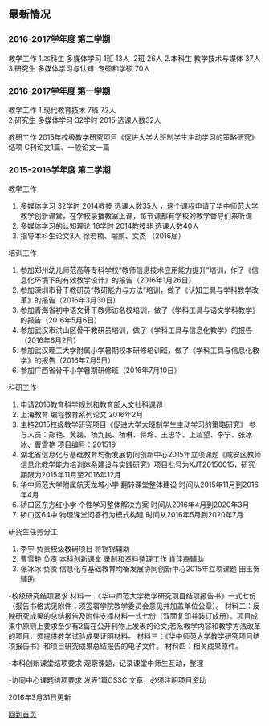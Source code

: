 ## 最新情况 ##

### 2016-2017学年度 第二学期 ###

教学工作
1.本科生 多媒体学习 1班 13人  2班 26人
2.本科生 教学技术与媒体 37人
3.研究生 多媒体学习与认知  专硕和学硕 70人


### 2016-2017学年度 第一学期 ###
教学工作
1.现代教育技术 7班 72人  
2.研究生 多媒体学习 32学时 2015  选课人数32人

教研工作
2015年校级教学研究项目《促进大学大班制学生主动学习的策略研究》结项
C刊论文1篇、一般论文一篇


### 2015-2016学年度 第二学期 ###
教学工作
1. 多媒体学习 32学时 2014教技  选课人数35人 ，这个课程申请了华中师范大学教学创新课堂，在学校录播教室上课，每节课都有学校的教学督导们来听课
2. 多媒体学习的认知理论 16学时 2014教技非 选课人数40人
3. 指导本科生论文3人  徐若楠、喻鹏、文杰 （2016届）

培训工作
1. 参加郑州幼儿师范高等专科学校“教师信息技术应用能力提升”培训，作了《信息化环境下的有效教学设计》的报告（2016年1月26日）
2. 参加深圳市骨干教研员“教研能力与方法”培训，做了《认知工具与学科教学改革》的报告（2016年3月30日）
3. 参加青海省初中语文骨干教师访名校培训，做了《学科工具与语文学科教学》的报告（2016年5月6日）
4. 参加武汉市洪山区骨干教研员培训，做了《学科工具与信息化教学》的报告（2016年6月2日）
5. 参加武汉理工大学附属小学暑期校本研修培训班，做了《学科工具与信息化教学》的报告（2016年7月5日）
6. 参加广西省骨干小学暑期研修班（2016年7月10日）


科研工作
1. 申请2016教育科学规划和教育部人文社科课题
2. 上海教育 编程教育系列论文 2016年2月
3. 主持2015校级教学研究项目《促进大学大班制学生主动学习的策略研究》 参与人员：郑艳、黄磊、杨九民、杨琳、蒋玲、王忠华、上超望、李宁、张冰冰、曹雪艳  项目编号：201519
4. 湖北省信息化与基础教育均衡发展协同创新中心2015年立项课题《咸安区教师信息化教学能力培训体系建设与实践研究》项目批号为XJT20150015，研究期限为2015年11月至2016年12月
5. 华中师范大学附属航天龙城小学 翻转课堂整体建设  时间从2015年11月到2016年4月
6. 硚口区东方红小学 个性学习整体解决方案  时间从2016年4月到2020年3月
7. 硚口区64中 物理课堂问答行为模式构建  时间从2016年5月到2020年7月

研究生任务分工
1. 李宁  负责校级教研项目   蒋锦锦辅助
2.  曹雪艳 负责 本科创新课堂 录制和资料整理工作  肖佳裔辅助
3.  张冰冰 负责  信息化与基础教育均衡发展协同创新中心2015年立项课题  田玉贺辅助

  
-校级研究结项要求
材料一：《华中师范大学教学研究项目结项报告书》一式七份（报告书格式见附件；须签署学院教学委员会意见并加盖单位公章）。
材料二：反映研究成果的总结报告及附件支撑材料一式七份（双面复印并装订成册）。项目成果中原则上要求至少有2篇在公开刊物上发表的论文;若系教学内容和教学方法改革的项目，须提供教学试验成果证明材料。
材料三：《华中师范大学教学研究项目结项报告书》和项目研究成果总结报告的电子文件。
材料四：相关成果原件。

-本科创新课堂结项要求
观察课题，记录课堂中师生互动，整理

-协同中心课题结项要求
发表1篇CSSCI文章，必须注明项目资助

2016年3月31日更新

[回到首页](http://4instructor.com/#!index.md)

